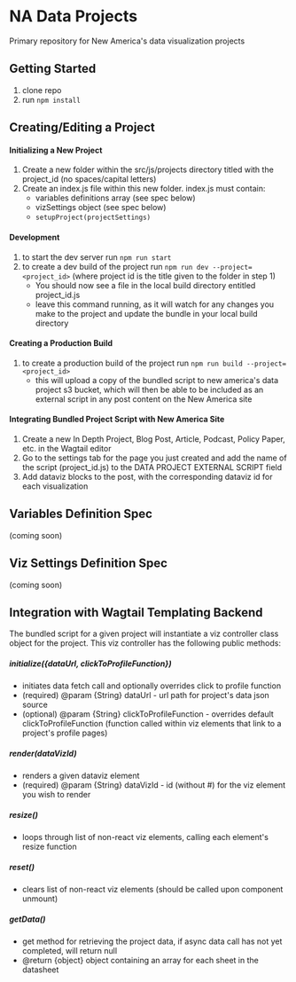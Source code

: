 # NA Data Projects

Primary repository for New America's data visualization projects

## Getting Started

1. clone repo
2. run ``` npm install ```

## Creating/Editing a Project

#### Initializing a New Project
1. Create a new folder within the src/js/projects directory titled with the project_id (no spaces/capital letters)
2. Create an index.js file within this new folder.  index.js must contain:
    * variables definitions array (see spec below)
    * vizSettings object (see spec below)
    * ``` setupProject(projectSettings) ```

#### Development

1. to start the dev server run ``` npm run start ```
2. to create a dev build of the project run ``` npm run dev --project=<project_id> ``` 
(where project id is the title given to the folder in step 1) 
    * You should now see a file in the local build directory entitled project_id.js
    * leave this command running, as it will watch for any changes you make to the project and update the bundle in your local build directory
    
#### Creating a Production Build
1. to create a production build of the project run ``` npm run build --project=<project_id> ```
    * this will upload a copy of the bundled script to new america's data project s3 bucket, which will then be able to be included as an external script in any post content on the New America site  
    
#### Integrating Bundled Project Script with New America Site
1. Create a new In Depth Project, Blog Post, Article, Podcast, Policy Paper, etc. in the Wagtail editor
2. Go to the settings tab for the page you just created and add the name of the script (project_id.js) to the DATA PROJECT EXTERNAL SCRIPT field
3. Add dataviz blocks to the post, with the corresponding dataviz id for each visualization

## Variables Definition Spec
(coming soon)

## Viz Settings Definition Spec
(coming soon)

## Integration with Wagtail Templating Backend

The bundled script for a given project will instantiate a viz controller class object for the project.  This viz controller has the following public methods:

##### initialize({dataUrl, clickToProfileFunction})
* initiates data fetch call and optionally overrides click to profile function
* (required) @param {String} dataUrl - url path for project's data json source
* (optional) @param {String} clickToProfileFunction - overrides default clickToProfileFunction (function called within viz elements that link to a project's profile pages)

##### render(dataVizId)
* renders a given dataviz element
* (required) @param {String} dataVizId - id (without #) for the viz element you wish to render

##### resize()
* loops through list of non-react viz elements, calling each element's resize function

##### reset()
* clears list of non-react viz elements (should be called upon component unmount)

##### getData()
* get method for retrieving the project data, if async data call has not yet completed, will return null
* @return {object} object containing an array for each sheet in the datasheet


